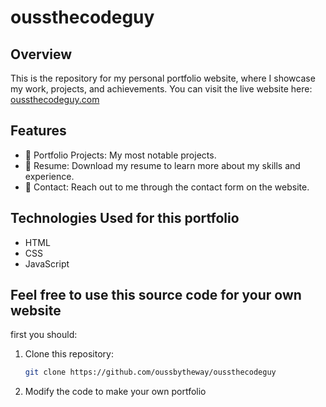 # oussthecodeguy
## Overview

This is the repository for my personal portfolio website, where I showcase my work, projects, and achievements. 
You can visit the live website here: [oussthecodeguy.com](https://oussbytheway.github.io/Portfolio/)

## Features

- 📂 Portfolio Projects: My most notable projects.
- 📄 Resume: Download my resume to learn more about my skills and experience.
- 📧 Contact: Reach out to me through the contact form on the website.

## Technologies Used for this portfolio

- HTML
- CSS
- JavaScript

## Feel free to use this source code for your own website
first you should:

1. Clone this repository:

   ```bash
   git clone https://github.com/oussbytheway/oussthecodeguy

2. Modify the code to make your own portfolio
